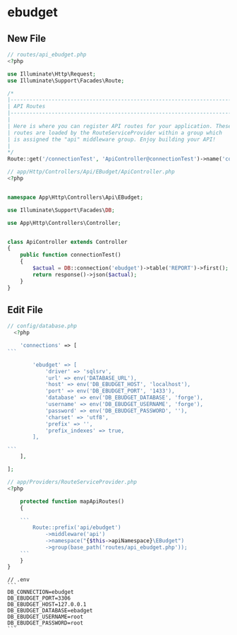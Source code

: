 # ebudget

## New File

```php
// routes/api_ebudget.php
<?php

use Illuminate\Http\Request;
use Illuminate\Support\Facades\Route;

/*
|--------------------------------------------------------------------------
| API Routes
|--------------------------------------------------------------------------
|
| Here is where you can register API routes for your application. These
| routes are loaded by the RouteServiceProvider within a group which
| is assigned the "api" middleware group. Enjoy building your API!
|
*/
Route::get('/connectionTest', 'ApiController@connectionTest')->name('connectionTest');

```
```php
// app/Http/Controllers/Api/EBudget/ApiController.php
<?php


namespace App\Http\Controllers\Api\EBudget;

use Illuminate\Support\Facades\DB;

use App\Http\Controllers\Controller;


class ApiController extends Controller
{
    public function connectionTest()
    {
        $actual = DB::connection('ebudget')->table('REPORT')->first();
        return response()->json($actual);
    }
}

```

## Edit File
````php
// config/database.php
  <?php

    'connections' => [
```

        'ebudget' => [
            'driver' => 'sqlsrv',
            'url' => env('DATABASE_URL'),
            'host' => env('DB_EBUDGET_HOST', 'localhost'),
            'port' => env('DB_EBUDGET_PORT', '1433'),
            'database' => env('DB_EBUDGET_DATABASE', 'forge'),
            'username' => env('DB_EBUDGET_USERNAME', 'forge'),
            'password' => env('DB_EBUDGET_PASSWORD', ''),
            'charset' => 'utf8',
            'prefix' => '',
            'prefix_indexes' => true,
        ],

```
    ],

];

````
````php
// app/Providers/RouteServiceProvider.php
<?php

    protected function mapApiRoutes()
    {
    
    ```    
        Route::prefix('api/ebudget')
            ->middleware('api')
            ->namespace("{$this->apiNamespace}\EBudget")
            ->group(base_path('routes/api_ebudget.php'));
    ```
    }
}

````
````.env
// .env
```
DB_CONNECTION=ebudget
DB_EBUDGET_PORT=3306
DB_EBUDGET_HOST=127.0.0.1
DB_EBUDGET_DATABASE=ebadget
DB_EBUDGET_USERNAME=root
DB_EBUDGET_PASSWORD=root
```
````
